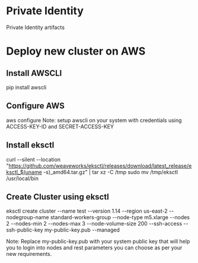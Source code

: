 # Private Identity
Private Identity artifacts

# Deploy new cluster on AWS
## Install AWSCLI
  pip install awscli
## Configure AWS
  aws configure 
Note: setup awscli on your system with credentials using ACCESS-KEY-ID and SECRET-ACCESS-KEY
## Install eksctl 
  curl --silent --location "https://github.com/weaveworks/eksctl/releases/download/latest_release/eksctl_$(uname -s)_amd64.tar.gz" | tar xz -C /tmp
  sudo mv /tmp/eksctl /usr/local/bin
## Create Cluster using eksctl
  eksctl create cluster --name test --version 1.14 --region us-east-2 --nodegroup-name standard-workers-group --node-type m5.xlarge --nodes 2 --nodes-min 2 --nodes-max 3 --node-volume-size 200 --ssh-access --ssh-public-key my-public-key.pub --managed

  Note: Replace my-public-key.pub with your system public key that will help you to login into nodes and rest parameters you can choose as per your new requirements.


  
